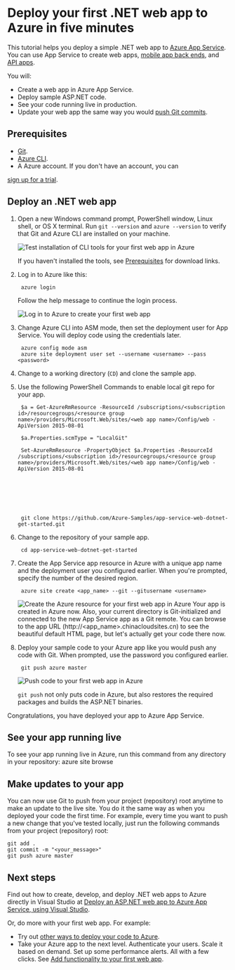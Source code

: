 <properties 
	pageTitle="Deploy your first .NET web app to Azure in five minutes | Azure" 
	description="Learn how easy it is to run web apps in App Service by deploying a sample app. Start doing real development quickly and see results immediately." 
	services="app-service\web"
	documentationCenter=""
	authors="cephalin"
	manager="wpickett"
	editor=""
/>

<tags
	ms.service="app-service-web"
	ms.workload="web"
	ms.tgt_pltfrm="na"
	ms.devlang="na"
	ms.topic="hero-article"
	ms.date="10/13/2016"
	wacn.date="" 
	ms.author="cephalin"
/>
	
# Deploy your first .NET web app to Azure in five minutes

This tutorial helps you deploy a simple .NET web app to [Azure App Service](/documentation/articles/app-service-value-prop-what-is/).
You can use App Service to create web apps, [mobile app back ends](/documentation/services/app-service/mobile/),
and [API apps](/documentation/articles/app-service-api-apps-why-best-platform/).

You will: 

- Create a web app in Azure App Service.
- Deploy sample ASP.NET code.
- See your code running live in production.
- Update your web app the same way you would [push Git commits](https://git-scm.com/docs/git-push).

## Prerequisites

- [Git](http://www.git-scm.com/downloads).
- [Azure CLI](/documentation/articles/xplat-cli-install/).
- A Azure account. If you don't have an account, you can 

[sign up for a trial](/pricing/1rmb-trial/?WT.mc_id=A261C142F).

## Deploy an .NET web app

1. Open a new Windows command prompt, PowerShell window, Linux shell, or OS X terminal. Run `git --version` and `azure --version` to verify that Git and Azure CLI
are installed on your machine.

    ![Test installation of CLI tools for your first web app in Azure](./media/app-service-web-get-started/1-test-tools.png)

    If you haven't installed the tools, see [Prerequisites](#Prerequisites) for download links.

3. Log in to Azure like this:

        azure login

    Follow the help message to continue the login process.

    ![Log in to Azure to create your first web app](./media/app-service-web-get-started/3-azure-login.png)

4. Change Azure CLI into ASM mode, then set the deployment user for App Service. You will deploy code using the credentials later.

        azure config mode asm
        azure site deployment user set --username <username> --pass <password>

1. Change to a working directory (`CD`) and clone the sample app.






1. Use the following PowerShell Commands to enable local git repo for your app.

        $a = Get-AzureRmResource -ResourceId /subscriptions/<subscription id>/resourcegroups/<resource group name>/providers/Microsoft.Web/sites/<web app name>/Config/web -ApiVersion 2015-08-01

        $a.Properties.scmType = "LocalGit"

        Set-AzureRmResource -PropertyObject $a.Properties -ResourceId /subscriptions/<subscription id>/resourcegroups/<resource group name>/providers/Microsoft.Web/sites/<web app name>/Config/web -ApiVersion 2015-08-01







        git clone https://github.com/Azure-Samples/app-service-web-dotnet-get-started.git

2. Change to the repository of your sample app. 

        cd app-service-web-dotnet-get-started

4. Create the App Service app resource in Azure with a unique app name and the deployment user you configured earlier. When you're prompted, specify the number of the desired region.

        azure site create <app_name> --git --gitusername <username>

    ![Create the Azure resource for your first web app in Azure](./media/app-service-web-get-started-languages/dotnet-site-create.png)
    Your app is created in Azure now. Also, your current directory is Git-initialized and connected to the new App Service app as a Git remote.
    You can browse to the app URL (http://&lt;app_name>.chinacloudsites.cn) to see the beautiful default HTML page, but let's actually get your code there now.
4. Deploy your sample code to your Azure app like you would push any code with Git. When prompted, use the password you configured earlier.

        git push azure master

    ![Push code to your first web app in Azure](./media/app-service-web-get-started-languages/dotnet-git-push.png)    

    `git push` not only puts code in Azure, but also restores the required packages and builds the ASP.NET binaries. 

Congratulations, you have deployed your app to Azure App Service.
## See your app running live
To see your app running live in Azure, run this command from any directory in your repository:
    azure site browse

## Make updates to your app

You can now use Git to push from your project (repository) root anytime to make an update to the live site. You do it the same way as when you deployed your code
the first time. For example, every time you want to push a new change that you've tested locally, just run the following commands from your project 
(repository) root:

    git add .
    git commit -m "<your_message>"
    git push azure master

## Next steps

Find out how to create, develop, and deploy .NET web apps to Azure directly in Visual Studio at 
[Deploy an ASP.NET web app to Azure App Service, using Visual Studio](/documentation/articles/web-sites-dotnet-get-started/).

Or, do more with your first web app. For example:

- Try out [other ways to deploy your code to Azure](/documentation/articles/web-sites-deploy/).
- Take your Azure app to the next level. Authenticate your users. Scale it based on demand. Set up some performance alerts. All with a few clicks. See 
[Add functionality to your first web app](/documentation/articles/app-service-web-get-started-2/).

